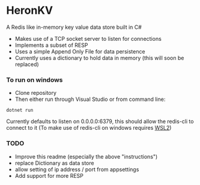 # HeronKV

A Redis like in-memory key value data store built in C#

- Makes use of a TCP socket server to listen for connections
- Implements a subset of RESP
- Uses a simple Append Only File for data persistence
- Currently uses a dictionary to hold data in memory (this will soon be replaced)



### To run on windows

- Clone repository
- Then either run through Visual Studio or from command line:
```
dotnet run
```

Currently defaults to listen on 0.0.0.0:6379, this should allow the redis-cli to connect to it (To make use of redis-cli on windows requires [WSL2](https://redis.io/docs/latest/operate/oss_and_stack/install/install-redis/install-redis-on-windows/)) 



### TODO

- Improve this readme (especially the above "instructions")
- replace Dictionary as data store
- allow setting of ip address / port from appsettings
- Add support for more RESP

